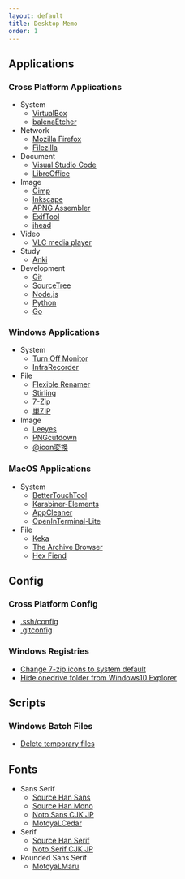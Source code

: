 ```yaml
---
layout: default
title: Desktop Memo
order: 1
---
```

## Applications

### Cross Platform Applications

- System
  - [VirtualBox](https://www.virtualbox.org/)
  - [balenaEtcher](https://www.balena.io/etcher/)
- Network
  - [Mozilla Firefox](https://www.mozilla.org/ja/firefox/)
  - [Filezilla](https://filezilla-project.org/)
- Document
  - [Visual Studio Code](https://code.visualstudio.com/)
  - [LibreOffice](https://ja.libreoffice.org/)
- Image
  - [Gimp](https://www.gimp.org/)
  - [Inkscape](https://inkscape.org/)
  - [APNG Assembler](http://apngasm.sourceforge.net/)
  - [ExifTool](https://exiftool.org/)
  - [jhead](https://www.sentex.ca/~mwandel/jhead/)
- Video
  - [VLC media player](https://www.videolan.org/)
- Study
  - [Anki](https://apps.ankiweb.net/)
- Development
  - [Git](https://git-scm.com/)
  - [SourceTree](https://www.sourcetreeapp.com/)
  - [Node.js](https://nodejs.org/ja/)
  - [Python](https://www.python.org/)
  - [Go](https://golang.org/)

### Windows Applications

- System
  - [Turn Off Monitor](https://sourceforge.net/projects/turnoffmonitor/)
  - [InfraRecorder](http://infrarecorder.org/)
- File
  - [Flexible Renamer](http://www.vector.co.jp/soft/winnt/util/se131133.html)
  - [Stirling](http://www.vector.co.jp/soft/win95/util/se079072.html)
  - [7-Zip](https://sevenzip.osdn.jp/)
  - [単ZIP](http://kurohane.net/seisanbutu.html)
- Image
  - [Leeyes](http://www3.tokai.or.jp/boxes/leeyes/)
  - [PNGcutdown](http://www.vector.co.jp/soft/win95/prog/se277095.html)
  - [@icon変換](http://www.towofu.net/soft/aicon.php)

### MacOS Applications

- System
  - [BetterTouchTool](https://folivora.ai/)
  - [Karabiner-Elements](https://karabiner-elements.pqrs.org/)
  - [AppCleaner](https://freemacsoft.net/appcleaner/)
  - [OpenInTerminal-Lite](https://github.com/Ji4n1ng/OpenInTerminal/blob/master/Resources/README-Lite.md)
- File
  - [Keka](https://www.keka.io/ja/)
  - [The Archive Browser](https://theunarchiver.com/archive-browser)
  - [Hex Fiend](https://ridiculousfish.com/hexfiend/)

## Config

### Cross Platform Config

- [.ssh/config](ssh/config)
- [.gitconfig](gitconfig)

### Windows Registries

- [Change 7-zip icons to system default](reg/change_7zip_icons.reg)
- [Hide onedrive folder from Windows10 Explorer](reg/hide_onedrive.reg)

## Scripts

### Windows Batch Files

- [Delete temporary files](bat/delete_temp.bat)

## Fonts

- Sans Serif
  - [Source Han Sans](https://github.com/adobe-fonts/source-han-sans)
  - [Source Han Mono](https://github.com/adobe-fonts/source-han-mono)
  - [Noto Sans CJK JP](https://www.google.com/get/noto/#sans-jpan)
  - [MotoyaLCedar](https://github.com/android/platform_frameworks_base/blob/marshmallow-release/data/fonts/MTLc3m.ttf)
- Serif
  - [Source Han Serif](https://github.com/adobe-fonts/source-han-serif)
  - [Noto Serif CJK JP](https://www.google.com/get/noto/#serif-jpan)
- Rounded Sans Serif
  - [MotoyaLMaru](https://github.com/aosp-mirror/platform_frameworks_base/blob/marshmallow-release/data/fonts/MTLmr3m.ttf)
